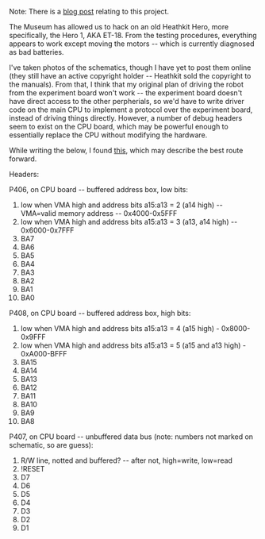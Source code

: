 Note: There is a [blog post](http://snhack.dev/blog/heathkit-hero-printable-parts/) relating to this project.


The Museum has allowed us to hack on an old Heathkit Hero, more specifically, the Hero 1, AKA ET-18. From the testing procedures, everything appears to work except moving the motors -- which is currently diagnosed as bad batteries.

I've taken photos of the schematics, though I have yet to post them online (they still have an active copyright holder -- Heathkit sold the copyright to the manuals). From that, I think that my original plan of driving the robot from the experiment board won't work -- the experiment board doesn't have direct access to the other perpherials, so we'd have to write driver code on the main CPU to implement a protocol over the experiment board, instead of driving things directly. However, a number of debug headers seem to exist on the CPU board, which may be powerful enough to essentially replace the CPU without modifying the hardware.

While writing the below, I found [this](http://ro.uow.edu.au/cgi/viewcontent.cgi?article=1008&context=compsciwp), which may describe the best route forward.

Headers:

P406, on CPU board -- buffered address box, low bits:

1. low when VMA high and address bits a15:a13 = 2 (a14 high) -- VMA=valid memory address -- 0x4000-0x5FFF
2. low when VMA high and address bits a15:a13 = 3 (a13, a14 high) -- 0x6000-0x7FFF
3. BA7
4. BA6
5. BA5
6. BA4
7. BA3
8. BA2
9. BA1
10. BA0

P408, on CPU board -- buffered address box, high bits:

1. low when VMA high and address bits a15:a13 = 4 (a15 high) - 0x8000-0x9FFF
2. low when VMA high and address bits a15:a13 = 5 (a15 and a13 high) - 0xA000-BFFF
3. BA15
4. BA14
5. BA13
6. BA12
7. BA11
8. BA10
9. BA9
10. BA8

P407, on CPU board -- unbuffered data bus (note: numbers not marked on schematic, so are guess):
1. R/W line, notted and buffered? -- after not, high=write, low=read
2. !RESET
3. D7
4. D6
5. D5
6. D4
7. D3
9. D2
10. D1